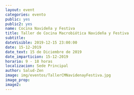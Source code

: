 ```yaml
---
layout: event
categories: evento
public: yes
public2: yes
name: Cocina Navideña y Festiva
title: Taller de Cocina Macrobiótica Navideña y Festiva
subtitle:
dateVisible: 2019-12-15 23:00:00
date: 15-12-2019
date_text: 15 de Diciembre de 2019
date_imparticion: 15-12-2019
horario: 9 - 18 horas
localizacion: Sede Principal
author: Salud-Zen
image: img/eventos/TallerCMNavidenayFestiva.jpg
image_prop:
image2:
---
```

